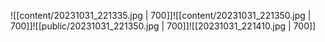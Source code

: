 ![[content/20231031_221335.jpg | 700]]![[content/20231031_221350.jpg | 700]]![[public/20231031_221350.jpg | 700]]![[20231031_221410.jpg | 700]]